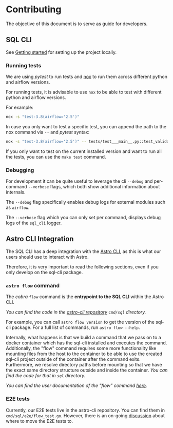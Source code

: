 # Contributing

The objective of this document is to serve as guide for developers.

## SQL CLI

See [Getting started](README.md) for setting up the project locally.

### Running tests

We are using _pytest_ to run tests and [nox](https://nox.thea.codes/en/stable/) to run them across different python and airflow versions.

For running tests, it is advisable to use `nox` to be able to test with different python and airflow versions.

For example:

```bash
nox -s "test-3.8(airflow='2.5')"
```

In case you only want to test a specific test, you can append the path to the nox command via `--` and _pytest_ syntax:

```bash
nox -s "test-3.8(airflow='2.5')" -- tests/test___main__.py::test_validate
```

If you only want to test on the current installed version and want to run all the tests, you can use the `make test` command.

### Debugging

For development it can be quite useful to leverage the cli `--debug` and per-command `--verbose` flags, which both show additional information about internals.

The `--debug` flag specifically enables debug logs for external modules such as `airflow`.

The `--verbose` flag which you can only set per command, displays debug logs of the `sql_cli` logger.

## Astro CLI Integration

The SQL CLI has a deep integration with the [Astro CLI](https://docs.astronomer.io/astro/cli/overview), as this is what our users should use to interact with Astro.

Therefore, it is very important to read the following sections, even if you only develop on the sql-cli package.

### `astro flow` command

The _cobra_ `flow` command is the **entrypoint to the SQL CLI** within the Astro CLI.

_You can find the code in the [astro-cli repository](https://github.com/astronomer/astro-cli) `cmd/sql` directory._

For example, you can call `astro flow version` to get the version of the sql-cli package. For a full list of commands, run `astro flow --help`.

Internally, what happens is that we build a command that we pass on to a docker container which has the sql-cli installed and executes the command.
Additionally, the "flow" command requires some more functionality like mounting files from the host to the container to be able to use the created sql-cli project outside of the container after the command exits. Furthermore, we resolve directory paths before mounting so that we have the exact same directory structure outside and inside the container.
_You can find the code for that in `sql` directory._

_You can find the user documentation of the "flow" command [here](https://docs.astronomer.io/astro/cli/sql-cli)._

### E2E tests

Currently, our E2E tests live in the astro-cli repository. You can find them in `cmd/sql/e2e/flow_test.go`. However, there is an on-going [discussion](https://docs.google.com/document/d/1sNr2a2cxNY8UWR4c_EvN1ckAPcjcyGaLsqWG6erCnJY) about where to move the E2E tests to.
